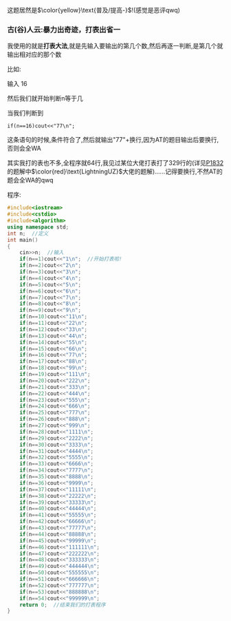 这题居然是$\color{yellow}\text{普及/提高-}$!(感觉是恶评qwq)

### 古(谷)人云:暴力出奇迹，打表出省一

我使用的就是**打表大法**,就是先输入要输出的第几个数,然后再逐一判断,是第几个就输出相对应的那个数

比如:

输入 16

然后我们就开始判断n等于几

当我们判断到

	if(n==16)cout<<"77\n";
    
这条语句的时候,条件符合了,然后就输出"77"+换行,因为AT的题目输出后要换行,否则会全WA

其实我打的表也不多,全程序就64行,我见过某位大佬打表打了329行的(详见[P1832](https://www.luogu.org/problemnew/solution/P1832)的题解中$\color{red}\text{LightningUZ}$大佬的题解)......记得要换行,不然AT的题会全WA的qwq

程序:

```cpp
#include<iostream>
#include<cstdio>
#include<algorithm>
using namespace std;
int n;  //定义
int main()
{
	cin>>n;  //输入
	if(n==1)cout<<"1\n";  //开始打表啦!
	if(n==2)cout<<"2\n";
	if(n==3)cout<<"3\n";
	if(n==4)cout<<"4\n";
	if(n==5)cout<<"5\n";
	if(n==6)cout<<"6\n";
	if(n==7)cout<<"7\n";
	if(n==8)cout<<"8\n";
	if(n==9)cout<<"9\n";
	if(n==10)cout<<"11\n";
	if(n==11)cout<<"22\n";
	if(n==12)cout<<"33\n";
	if(n==13)cout<<"44\n";
	if(n==14)cout<<"55\n";
	if(n==15)cout<<"66\n";
	if(n==16)cout<<"77\n";
	if(n==17)cout<<"88\n";
	if(n==18)cout<<"99\n";
	if(n==19)cout<<"111\n";
	if(n==20)cout<<"222\n";
	if(n==21)cout<<"333\n";
	if(n==22)cout<<"444\n";
	if(n==23)cout<<"555\n";
	if(n==24)cout<<"666\n";
	if(n==25)cout<<"777\n";
	if(n==26)cout<<"888\n";
	if(n==27)cout<<"999\n";
	if(n==28)cout<<"1111\n";
	if(n==29)cout<<"2222\n";
	if(n==30)cout<<"3333\n";
	if(n==31)cout<<"4444\n";
	if(n==32)cout<<"5555\n";
	if(n==33)cout<<"6666\n";
	if(n==34)cout<<"7777\n";
	if(n==35)cout<<"8888\n";
	if(n==36)cout<<"9999\n";
	if(n==37)cout<<"11111\n";
	if(n==38)cout<<"22222\n";
	if(n==39)cout<<"33333\n";
	if(n==40)cout<<"44444\n";
	if(n==41)cout<<"55555\n";
	if(n==42)cout<<"66666\n";
	if(n==43)cout<<"77777\n";
	if(n==44)cout<<"88888\n";
	if(n==45)cout<<"99999\n";
	if(n==46)cout<<"111111\n";
	if(n==47)cout<<"222222\n";
	if(n==48)cout<<"333333\n";
	if(n==49)cout<<"444444\n";
	if(n==50)cout<<"555555\n";
	if(n==51)cout<<"666666\n";
	if(n==52)cout<<"777777\n";
	if(n==53)cout<<"888888\n";
	if(n==54)cout<<"999999\n";  
	return 0;  //结束我们的打表程序
}
```
